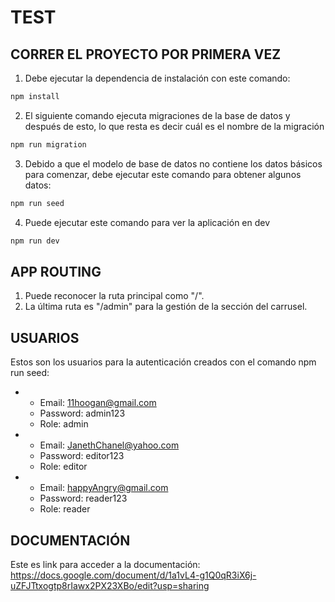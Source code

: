 # TEST

## CORRER EL PROYECTO POR PRIMERA VEZ
1. Debe ejecutar la dependencia de instalación con este comando:
```bash
npm install
```

2. El siguiente comando ejecuta migraciones de la base de datos y después de esto,
  lo que resta es decir cuál es el nombre de la migración
```bash
npm run migration
```

3. Debido a que el modelo de base de datos no contiene los datos básicos para comenzar,
debe ejecutar este comando para obtener algunos datos:
```bash
npm run seed
```

4. Puede ejecutar este comando para ver la aplicación en dev

```bash
npm run dev
```

## APP ROUTING
1. Puede reconocer la ruta principal como "/".
2. La última ruta es "/admin" para la gestión de la sección del carrusel.

## USUARIOS
Estos son los usuarios para la autenticación creados con el comando npm run seed:

* - Email: 11hoogan@gmail.com
  - Password: admin123
  - Role: admin

* - Email: JanethChanel@yahoo.com
  - Password: editor123
  - Role: editor

* - Email: happyAngry@gmail.com
  - Password: reader123
  - Role: reader

## DOCUMENTACIÓN
Este es link para acceder a la documentación: https://docs.google.com/document/d/1a1vL4-g1Q0qR3iX6j-uZFJTtxogtp8rIawx2PX23XBo/edit?usp=sharing
